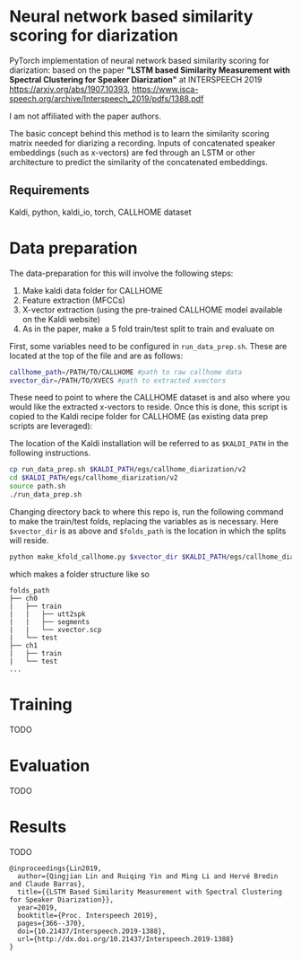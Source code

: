 # Neural network based similarity scoring for diarization

PyTorch implementation of neural network based similarity scoring for diarization: based on the paper **"LSTM based Similarity Measurement with Spectral Clustering for Speaker Diarization"** at INTERSPEECH 2019 https://arxiv.org/abs/1907.10393, https://www.isca-speech.org/archive/Interspeech_2019/pdfs/1388.pdf 

I am not affiliated with the paper authors.

The basic concept behind this method is to learn the similarity scoring matrix needed for diarizing a recording. Inputs of concatenated speaker embeddings (such as x-vectors) are fed through an LSTM or other architecture to predict the similarity of the concatenated embeddings.

## Requirements

Kaldi, python, kaldi_io, torch, CALLHOME dataset

# Data preparation

The data-preparation for this will involve the following steps:

1. Make kaldi data folder for CALLHOME
2. Feature extraction (MFCCs)
3. X-vector extraction (using the pre-trained CALLHOME model available on the Kaldi website)
4. As in the paper, make a 5 fold train/test split to train and evaluate on

First, some variables need to be configured in `run_data_prep.sh`. These are located at the top of the file and are as follows:

```sh
callhome_path=/PATH/TO/CALLHOME #path to raw callhome data
xvector_dir=/PATH/TO/XVECS #path to extracted xvectors
```

These need to point to where the CALLHOME dataset is and also where you would like the extracted x-vectors to reside. Once this is done, this script is copied to the Kaldi recipe folder for CALLHOME (as existing data prep scripts are leveraged):

The location of the Kaldi installation will be referred to as `$KALDI_PATH` in the following instructions.

```sh
cp run_data_prep.sh $KALDI_PATH/egs/callhome_diarization/v2
cd $KALDI_PATH/egs/callhome_diarization/v2
source path.sh
./run_data_prep.sh
```

Changing directory back to where this repo is, run the following command to make the train/test folds, replacing the variables as is necessary. Here `$xvector_dir` is as above and `$folds_path` is the location in which the splits will reside.

```sh
python make_kfold_callhome.py $xvector_dir $KALDI_PATH/egs/callhome_diarization/v2/data/callhome/ref.rttm $folds_path
```

which makes a folder structure like so

```
folds_path
├── ch0
|   ├── train
|   |   ├── utt2spk
|   |   ├── segments
|   |   └── xvector.scp
|   └── test
├── ch1
|   ├── train
|   └── test
...
```

# Training

TODO

# Evaluation

TODO

# Results

TODO



```
@inproceedings{Lin2019,
  author={Qingjian Lin and Ruiqing Yin and Ming Li and Hervé Bredin and Claude Barras},
  title={{LSTM Based Similarity Measurement with Spectral Clustering for Speaker Diarization}},
  year=2019,
  booktitle={Proc. Interspeech 2019},
  pages={366--370},
  doi={10.21437/Interspeech.2019-1388},
  url={http://dx.doi.org/10.21437/Interspeech.2019-1388}
}
```